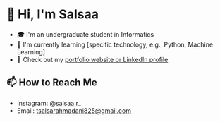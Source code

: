 # 👋 Hi, I'm Salsaa

- 🎓 I'm an undergraduate student in Informatics
- 🌱 I'm currently learning [specific technology, e.g., Python, Machine Learning]
- 💼 Check out my [portfolio website or LinkedIn profile](https://www.linkedin.com/in/tsalsa-rahmadani-24b228322?utm_source=share&utm_campaign=share_via&utm_content=profile&utm_medium=android_app)

## 📫 How to Reach Me
- Instagram: [@salsaa.r_](https://www.instagram.com/salsaa.r_?igsh=MnA3eG8xeW4zcjYx)
- Email: tsalsarahmadani825@gmail.com

